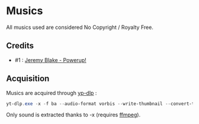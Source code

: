 # Musics

All musics used are considered No Copyright / Royalty Free.

## Credits

- #1 : [Jeremy Blake - Powerup!](https://www.youtube.com/watch?v=mrgVpZhjOWk)

## Acquisition

Musics are acquired through [yp-dlp](https://github.com/yt-dlp/yt-dlp) :

```powershell
yt-dlp.exe -x -f ba --audio-format vorbis --write-thumbnail --convert-thumbnails png --write-info-json -o "<name>.%(ext)s" <url/shorturl>
```

Only sound is extracted thanks to -x (requires [ffmpeg](https://ffmpeg.org/documentation.html)).
